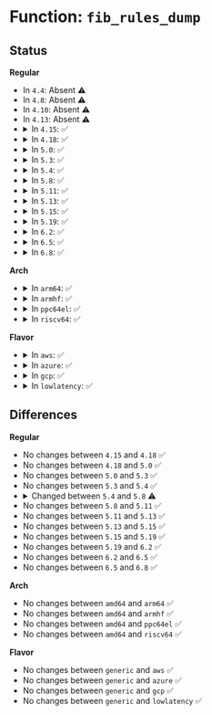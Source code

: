 # Function: <code>fib_rules_dump</code>

## Status
<b>Regular</b>
<ul>
<li>
In <code>4.4</code>: Absent ⚠️
</li>
<li>
In <code>4.8</code>: Absent ⚠️
</li>
<li>
In <code>4.10</code>: Absent ⚠️
</li>
<li>
In <code>4.13</code>: Absent ⚠️
</li>
<li>
<details>
<summary>In <code>4.15</code>: ✅</summary>

```c
int fib_rules_dump(struct net *net, struct notifier_block *nb, int family);
```

**Collision:** Unique Global

**Inline:** No

**Transformation:** False

**Instances:**

```
In net/core/fib_rules.c (ffffffff8186eec0)
Location: net/core/fib_rules.c:331
Inline: False
Direct callers:
  - net/ipv4/fib_rules.c:fib4_rules_dump
  - net/ipv6/fib6_rules.c:fib6_rules_dump
```
**Symbols:**

```
ffffffff8186eec0-ffffffff8186ef89: fib_rules_dump (STB_GLOBAL)
```
</details>
</li>
<li>
<details>
<summary>In <code>4.18</code>: ✅</summary>

```c
int fib_rules_dump(struct net *net, struct notifier_block *nb, int family);
```

**Collision:** Unique Global

**Inline:** No

**Transformation:** False

**Instances:**

```
In net/core/fib_rules.c (ffffffff818bffc0)
Location: net/core/fib_rules.c:356
Inline: False
Direct callers:
  - net/ipv4/fib_rules.c:fib4_rules_dump
  - net/ipv6/ip6mr.c:ip6mr_rules_dump
  - net/ipv6/fib6_rules.c:fib6_rules_dump
```
**Symbols:**

```
ffffffff818bffc0-ffffffff818c0089: fib_rules_dump (STB_GLOBAL)
```
</details>
</li>
<li>
<details>
<summary>In <code>5.0</code>: ✅</summary>

```c
int fib_rules_dump(struct net *net, struct notifier_block *nb, int family);
```

**Collision:** Unique Global

**Inline:** No

**Transformation:** False

**Instances:**

```
In net/core/fib_rules.c (ffffffff818e8f10)
Location: net/core/fib_rules.c:356
Inline: False
Direct callers:
  - net/ipv4/fib_rules.c:fib4_rules_dump
  - net/ipv6/ip6mr.c:ip6mr_rules_dump
  - net/ipv6/fib6_rules.c:fib6_rules_dump
```
**Symbols:**

```
ffffffff818e8f10-ffffffff818e8fd9: fib_rules_dump (STB_GLOBAL)
```
</details>
</li>
<li>
<details>
<summary>In <code>5.3</code>: ✅</summary>

```c
int fib_rules_dump(struct net *net, struct notifier_block *nb, int family);
```

**Collision:** Unique Global

**Inline:** No

**Transformation:** False

**Instances:**

```
In net/core/fib_rules.c (ffffffff81938930)
Location: net/core/fib_rules.c:353
Inline: False
Direct callers:
  - net/ipv4/fib_rules.c:fib4_rules_dump
  - net/ipv6/ip6mr.c:ip6mr_rules_dump
  - net/ipv6/fib6_rules.c:fib6_rules_dump
```
**Symbols:**

```
ffffffff81938930-ffffffff819389f9: fib_rules_dump (STB_GLOBAL)
```
</details>
</li>
<li>
<details>
<summary>In <code>5.4</code>: ✅</summary>

```c
int fib_rules_dump(struct net *net, struct notifier_block *nb, int family);
```

**Collision:** Unique Global

**Inline:** No

**Transformation:** False

**Instances:**

```
In net/core/fib_rules.c (ffffffff8196b7f0)
Location: net/core/fib_rules.c:353
Inline: False
Direct callers:
  - net/ipv4/fib_rules.c:fib4_rules_dump
  - net/ipv4/ipmr.c:ipmr_rules_dump
  - net/ipv6/ip6mr.c:ip6mr_rules_dump
  - net/ipv6/fib6_rules.c:fib6_rules_dump
```
**Symbols:**

```
ffffffff8196b7f0-ffffffff8196b8b9: fib_rules_dump (STB_GLOBAL)
```
</details>
</li>
<li>
<details>
<summary>In <code>5.8</code>: ✅</summary>

```c
int fib_rules_dump(struct net *net, struct notifier_block *nb, int family, struct netlink_ext_ack *extack);
```

**Collision:** Unique Global

**Inline:** No

**Transformation:** False

**Instances:**

```
In net/core/fib_rules.c (ffffffff81a40be0)
Location: net/core/fib_rules.c:355
Inline: False
Direct callers:
  - net/ipv4/fib_rules.c:fib4_rules_dump
  - net/ipv4/ipmr.c:ipmr_rules_dump
  - net/ipv6/ip6mr.c:ip6mr_rules_dump
  - net/ipv6/fib6_rules.c:fib6_rules_dump
```
**Symbols:**

```
ffffffff81a40be0-ffffffff81a40ce6: fib_rules_dump (STB_GLOBAL)
```
</details>
</li>
<li>
<details>
<summary>In <code>5.11</code>: ✅</summary>

```c
int fib_rules_dump(struct net *net, struct notifier_block *nb, int family, struct netlink_ext_ack *extack);
```

**Collision:** Unique Global

**Inline:** No

**Transformation:** False

**Instances:**

```
In net/core/fib_rules.c (ffffffff81a41e60)
Location: net/core/fib_rules.c:378
Inline: False
Direct callers:
  - net/ipv4/fib_rules.c:fib4_rules_dump
  - net/ipv4/ipmr.c:ipmr_rules_dump
  - net/ipv6/ip6mr.c:ip6mr_rules_dump
  - net/ipv6/fib6_rules.c:fib6_rules_dump
```
**Symbols:**

```
ffffffff81a41e60-ffffffff81a41f1e: fib_rules_dump (STB_GLOBAL)
```
</details>
</li>
<li>
<details>
<summary>In <code>5.13</code>: ✅</summary>

```c
int fib_rules_dump(struct net *net, struct notifier_block *nb, int family, struct netlink_ext_ack *extack);
```

**Collision:** Unique Global

**Inline:** No

**Transformation:** False

**Instances:**

```
In net/core/fib_rules.c (ffffffff81a26b30)
Location: net/core/fib_rules.c:378
Inline: False
Direct callers:
  - net/ipv4/fib_rules.c:fib4_rules_dump
  - net/ipv4/ipmr.c:ipmr_rules_dump
  - net/ipv6/ip6mr.c:ip6mr_rules_dump
  - net/ipv6/fib6_rules.c:fib6_rules_dump
```
**Symbols:**

```
ffffffff81a26b30-ffffffff81a26bfc: fib_rules_dump (STB_GLOBAL)
```
</details>
</li>
<li>
<details>
<summary>In <code>5.15</code>: ✅</summary>

```c
int fib_rules_dump(struct net *net, struct notifier_block *nb, int family, struct netlink_ext_ack *extack);
```

**Collision:** Unique Global

**Inline:** No

**Transformation:** False

**Instances:**

```
In net/core/fib_rules.c (ffffffff81adb8e0)
Location: net/core/fib_rules.c:378
Inline: False
Direct callers:
  - net/ipv4/fib_rules.c:fib4_rules_dump
  - net/ipv4/ipmr.c:ipmr_rules_dump
  - net/ipv6/ip6mr.c:ip6mr_rules_dump
  - net/ipv6/fib6_rules.c:fib6_rules_dump
```
**Symbols:**

```
ffffffff81adb8e0-ffffffff81adb9ac: fib_rules_dump (STB_GLOBAL)
```
</details>
</li>
<li>
<details>
<summary>In <code>5.19</code>: ✅</summary>

```c
int fib_rules_dump(struct net *net, struct notifier_block *nb, int family, struct netlink_ext_ack *extack);
```

**Collision:** Unique Global

**Inline:** No

**Transformation:** False

**Instances:**

```
In net/core/fib_rules.c (ffffffff81c5de40)
Location: net/core/fib_rules.c:378
Inline: False
Direct callers:
  - net/ipv4/fib_rules.c:fib4_rules_dump
  - net/ipv4/ipmr.c:ipmr_rules_dump
  - net/ipv6/ip6mr.c:ip6mr_rules_dump
  - net/ipv6/fib6_rules.c:fib6_rules_dump
```
**Symbols:**

```
ffffffff81c5de40-ffffffff81c5df76: fib_rules_dump (STB_GLOBAL)
```
</details>
</li>
<li>
<details>
<summary>In <code>6.2</code>: ✅</summary>

```c
int fib_rules_dump(struct net *net, struct notifier_block *nb, int family, struct netlink_ext_ack *extack);
```

**Collision:** Unique Global

**Inline:** No

**Transformation:** False

**Instances:**

```
In net/core/fib_rules.c (ffffffff81e14640)
Location: net/core/fib_rules.c:378
Inline: False
Direct callers:
  - net/ipv4/fib_rules.c:fib4_rules_dump
  - net/ipv4/ipmr.c:ipmr_rules_dump
  - net/ipv6/ip6mr.c:ip6mr_rules_dump
  - net/ipv6/fib6_rules.c:fib6_rules_dump
```
**Symbols:**

```
ffffffff81e14640-ffffffff81e14776: fib_rules_dump (STB_GLOBAL)
```
</details>
</li>
<li>
<details>
<summary>In <code>6.5</code>: ✅</summary>

```c
int fib_rules_dump(struct net *net, struct notifier_block *nb, int family, struct netlink_ext_ack *extack);
```

**Collision:** Unique Global

**Inline:** No

**Transformation:** False

**Instances:**

```
In net/core/fib_rules.c (ffffffff81e87f50)
Location: net/core/fib_rules.c:378
Inline: False
Direct callers:
  - net/ipv4/fib_rules.c:fib4_rules_dump
  - net/ipv4/ipmr.c:ipmr_rules_dump
  - net/ipv6/ip6mr.c:ip6mr_rules_dump
  - net/ipv6/fib6_rules.c:fib6_rules_dump
```
**Symbols:**

```
ffffffff81e87f50-ffffffff81e88086: fib_rules_dump (STB_GLOBAL)
```
</details>
</li>
<li>
<details>
<summary>In <code>6.8</code>: ✅</summary>

```c
int fib_rules_dump(struct net *net, struct notifier_block *nb, int family, struct netlink_ext_ack *extack);
```

**Collision:** Unique Global

**Inline:** No

**Transformation:** False

**Instances:**

```
In net/core/fib_rules.c (ffffffff81f49f60)
Location: net/core/fib_rules.c:377
Inline: False
Direct callers:
  - net/ipv4/fib_rules.c:fib4_rules_dump
  - net/ipv4/ipmr.c:ipmr_rules_dump
  - net/ipv6/ip6mr.c:ip6mr_rules_dump
  - net/ipv6/fib6_rules.c:fib6_rules_dump
```
**Symbols:**

```
ffffffff81f49f60-ffffffff81f4a096: fib_rules_dump (STB_GLOBAL)
```
</details>
</li>
</ul>
<b>Arch</b>
<ul>
<li>
<details>
<summary>In <code>arm64</code>: ✅</summary>

```c
int fib_rules_dump(struct net *net, struct notifier_block *nb, int family);
```

**Collision:** Unique Global

**Inline:** No

**Transformation:** False

**Instances:**

```
In net/core/fib_rules.c (ffff800010c11e18)
Location: net/core/fib_rules.c:353
Inline: False
Direct callers:
  - net/ipv4/fib_rules.c:fib4_rules_dump
  - net/ipv4/ipmr.c:ipmr_rules_dump
  - net/ipv6/ip6mr.c:ip6mr_rules_dump
  - net/ipv6/fib6_rules.c:fib6_rules_dump
```
**Symbols:**

```
ffff800010c11e18-ffff800010c11eec: fib_rules_dump (STB_GLOBAL)
```
</details>
</li>
<li>
<details>
<summary>In <code>armhf</code>: ✅</summary>

```c
int fib_rules_dump(struct net *net, struct notifier_block *nb, int family);
```

**Collision:** Unique Global

**Inline:** No

**Transformation:** False

**Instances:**

```
In net/core/fib_rules.c (c0d29b38)
Location: net/core/fib_rules.c:353
Inline: False
Direct callers:
  - net/ipv4/fib_rules.c:fib4_rules_dump
  - net/ipv4/ipmr.c:ipmr_rules_dump
  - net/ipv6/ip6mr.c:ip6mr_rules_dump
  - net/ipv6/fib6_rules.c:fib6_rules_dump
```
**Symbols:**

```
c0d29b38-c0d29bfc: fib_rules_dump (STB_GLOBAL)
```
</details>
</li>
<li>
<details>
<summary>In <code>ppc64el</code>: ✅</summary>

```c
int fib_rules_dump(struct net *net, struct notifier_block *nb, int family);
```

**Collision:** Unique Global

**Inline:** No

**Transformation:** False

**Instances:**

```
In net/core/fib_rules.c (c000000000cfe940)
Location: net/core/fib_rules.c:353
Inline: False
Direct callers:
  - net/ipv4/fib_rules.c:fib4_rules_dump
  - net/ipv4/ipmr.c:ipmr_rules_dump
  - net/ipv6/ip6mr.c:ip6mr_rules_dump
  - net/ipv6/fib6_rules.c:fib6_rules_dump
```
**Symbols:**

```
c000000000cfe940-c000000000cfea64: fib_rules_dump (STB_GLOBAL)
```
</details>
</li>
<li>
<details>
<summary>In <code>riscv64</code>: ✅</summary>

```c
int fib_rules_dump(struct net *net, struct notifier_block *nb, int family);
```

**Collision:** Unique Global

**Inline:** No

**Transformation:** False

**Instances:**

```
In net/core/fib_rules.c (ffffffe00078deca)
Location: net/core/fib_rules.c:353
Inline: False
Direct callers:
  - net/ipv4/fib_rules.c:fib4_rules_dump
  - net/ipv4/ipmr.c:ipmr_rules_dump
  - net/ipv6/ip6mr.c:ip6mr_rules_dump
  - net/ipv6/fib6_rules.c:fib6_rules_dump
```
**Symbols:**

```
ffffffe00078deca-ffffffe00078df5c: fib_rules_dump (STB_GLOBAL)
```
</details>
</li>
</ul>
<b>Flavor</b>
<ul>
<li>
<details>
<summary>In <code>aws</code>: ✅</summary>

```c
int fib_rules_dump(struct net *net, struct notifier_block *nb, int family);
```

**Collision:** Unique Global

**Inline:** No

**Transformation:** False

**Instances:**

```
In net/core/fib_rules.c (ffffffff8190b7c0)
Location: net/core/fib_rules.c:353
Inline: False
Direct callers:
  - net/ipv4/fib_rules.c:fib4_rules_dump
  - net/ipv6/ip6mr.c:ip6mr_rules_dump
  - net/ipv6/fib6_rules.c:fib6_rules_dump
```
**Symbols:**

```
ffffffff8190b7c0-ffffffff8190b889: fib_rules_dump (STB_GLOBAL)
```
</details>
</li>
<li>
<details>
<summary>In <code>azure</code>: ✅</summary>

```c
int fib_rules_dump(struct net *net, struct notifier_block *nb, int family);
```

**Collision:** Unique Global

**Inline:** No

**Transformation:** False

**Instances:**

```
In net/core/fib_rules.c (ffffffff818c5580)
Location: net/core/fib_rules.c:353
Inline: False
Direct callers:
  - net/ipv4/fib_rules.c:fib4_rules_dump
  - net/ipv6/ip6mr.c:ip6mr_rules_dump
  - net/ipv6/fib6_rules.c:fib6_rules_dump
```
**Symbols:**

```
ffffffff818c5580-ffffffff818c5649: fib_rules_dump (STB_GLOBAL)
```
</details>
</li>
<li>
<details>
<summary>In <code>gcp</code>: ✅</summary>

```c
int fib_rules_dump(struct net *net, struct notifier_block *nb, int family);
```

**Collision:** Unique Global

**Inline:** No

**Transformation:** False

**Instances:**

```
In net/core/fib_rules.c (ffffffff8195c7f0)
Location: net/core/fib_rules.c:353
Inline: False
Direct callers:
  - net/ipv4/fib_rules.c:fib4_rules_dump
  - net/ipv6/ip6mr.c:ip6mr_rules_dump
  - net/ipv6/fib6_rules.c:fib6_rules_dump
```
**Symbols:**

```
ffffffff8195c7f0-ffffffff8195c8b9: fib_rules_dump (STB_GLOBAL)
```
</details>
</li>
<li>
<details>
<summary>In <code>lowlatency</code>: ✅</summary>

```c
int fib_rules_dump(struct net *net, struct notifier_block *nb, int family);
```

**Collision:** Unique Global

**Inline:** No

**Transformation:** False

**Instances:**

```
In net/core/fib_rules.c (ffffffff8197ea30)
Location: net/core/fib_rules.c:353
Inline: False
Direct callers:
  - net/ipv4/fib_rules.c:fib4_rules_dump
  - net/ipv4/ipmr.c:ipmr_rules_dump
  - net/ipv6/ip6mr.c:ip6mr_rules_dump
  - net/ipv6/fib6_rules.c:fib6_rules_dump
```
**Symbols:**

```
ffffffff8197ea30-ffffffff8197eaf9: fib_rules_dump (STB_GLOBAL)
```
</details>
</li>
</ul>

## Differences
<b>Regular</b>
<ul>
<li>
No changes between <code>4.15</code> and <code>4.18</code> ✅
</li>
<li>
No changes between <code>4.18</code> and <code>5.0</code> ✅
</li>
<li>
No changes between <code>5.0</code> and <code>5.3</code> ✅
</li>
<li>
No changes between <code>5.3</code> and <code>5.4</code> ✅
</li>
<li>
<details>
<summary>Changed between <code>5.4</code> and <code>5.8</code> ⚠️</summary>
<ul>
<li>
<b>Param added. </b>
<code>struct netlink_ext_ack *extack</code>
</li>
</ul>
</details>
</li>
<li>
No changes between <code>5.8</code> and <code>5.11</code> ✅
</li>
<li>
No changes between <code>5.11</code> and <code>5.13</code> ✅
</li>
<li>
No changes between <code>5.13</code> and <code>5.15</code> ✅
</li>
<li>
No changes between <code>5.15</code> and <code>5.19</code> ✅
</li>
<li>
No changes between <code>5.19</code> and <code>6.2</code> ✅
</li>
<li>
No changes between <code>6.2</code> and <code>6.5</code> ✅
</li>
<li>
No changes between <code>6.5</code> and <code>6.8</code> ✅
</li>
</ul>
<b>Arch</b>
<ul>
<li>
No changes between <code>amd64</code> and <code>arm64</code> ✅
</li>
<li>
No changes between <code>amd64</code> and <code>armhf</code> ✅
</li>
<li>
No changes between <code>amd64</code> and <code>ppc64el</code> ✅
</li>
<li>
No changes between <code>amd64</code> and <code>riscv64</code> ✅
</li>
</ul>
<b>Flavor</b>
<ul>
<li>
No changes between <code>generic</code> and <code>aws</code> ✅
</li>
<li>
No changes between <code>generic</code> and <code>azure</code> ✅
</li>
<li>
No changes between <code>generic</code> and <code>gcp</code> ✅
</li>
<li>
No changes between <code>generic</code> and <code>lowlatency</code> ✅
</li>
</ul>
